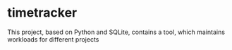 # timetracker
This project, based on Python and SQLite, contains a tool, which maintains workloads for different projects
